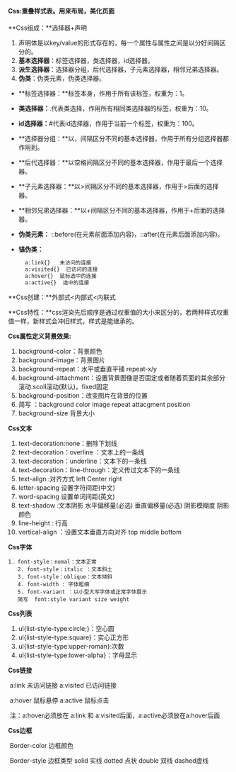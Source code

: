 #### **Css:重叠样式表。用来布局，美化页面**

**Css组成：**选择器+声明 

1. 声明体是以key/value的形式存在的，每一个属性与属性之间是以分好间隔区分的。
2. **基本选择器**：标签选择器，类选择器，id选择器。
3. **派生选择器**：选择器分组，后代选择器，子元素选择器，相邻兄弟选择器。
4. **伪类**：伪类元素，伪类选择器。

- **标签选择器：**标签本身，作用于所有该标签，权重为：1。

- **类选择器：**.代表类选择，作用所有相同类选择器的标签，权重为：10。

- **id选择器：**#代表id选择器，作用于当前一个标签，权重为：100。

- **选择器分组：**以，间隔区分不同的基本选择器，作用于所有分组选择器都作用到。

- **后代选择器：**以空格间隔区分不同的基本选择器，作用于最后一个选择器。

- **子元素选择器：**以>间隔区分不同的基本选择器，作用于>后面的选择器。

- **相邻兄弟选择器：**以+间隔区分不同的基本选择器，作用于+后面的选择器。

- **伪类元素：** ::before(在元素前面添加内容)，::after(在元素后面添加内容)。

- **锚伪类：**

  ```html
  	a:link{}   未访问的连接    
  	a:visited{}  已访问的连接    
  	a:hover{}  鼠标选中的连接
  	a:active{}  选中的连接
  ```

**Css创建：**外部式<内部式<内联式

**Css特性：**css渲染先后顺序是通过权重值的大小来区分的，若两种样式权重值一样，新样式会冲旧样式，样式是能继承的。

**Css属性定义背景效果:**

1. background-color：背景颜色
2. background-image：背景图片
3. background-repeat：水平或垂直平铺    repeat-x/y
4. background-attachment：设置背景图像是否固定或者随着页面的其余部分滚动.scoll滚动(默认)，fixed固定
5. background-position：改变图片在背景的位置  
6. 简写 ：background color image repeat attacgment position
7. background-size  背景大小

**Css文本**

1. text-decoration:none：删除下划线
2. text-decoration：overline ：文本上的一条线
3. text-decoration：underline：文本下的一条线
4. text-decoration：line-through：定义传过文本下的一条线
5. text-align :对齐方式   left Center right
6. letter-spacing 设置字符间距(中文)
7. word-spacing  设置单词间距(英文)
8. text-shadow :文本阴影                水平偏移量(必选)    垂直偏移量(必选)    阴影模糊度   阴影颜色
9. line-height : 行高
10. vertical-align ：设置文本垂直方向对齐  top  middle  bottom

**Css字体**

    1. font-style：nomal：文本正常
       2. font-style：italic ：文本斜土
       3. font-style：oblique：文本倾斜
       4. font-width : 字体粗细
       5. font-variant ：以小型大写字体或正常字体展示
       简写  font:style variant size weight

**Css列表**

1. ul{list-style-type:circle;}：空心圆
2. ul{list-style-type:square}：实心正方形
3. ul{list-style-type:upper-roman}:次数
4. ul{list-style-type:lower-alpha}：字母显示

**Css链接**

​	a:link 未访问链接										a:visited 已访问链接

​	a:hover 鼠标悬停										a:active  鼠标点击

​		注：a:hover必须放在 a:link 和 a:visited后面，a:active必须放在a:hover后面

**Css边框**

​	Border-color 边框颜色  

​    Border-style 边框类型    solid 实线   dotted 点状  double 双线  dashed虚线
